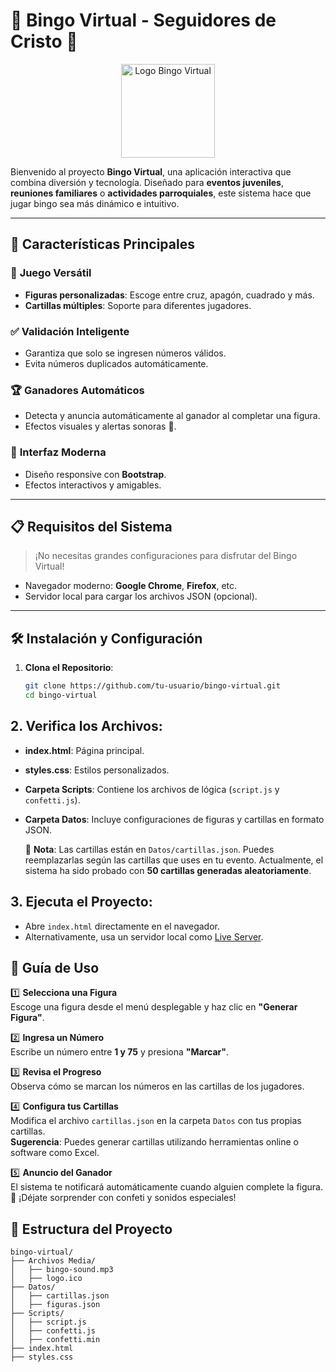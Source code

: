 # 🎉 **Bingo Virtual - Seguidores de Cristo** 🎯

<div align="center">
  <img src="Archivos Media/logo.ico" alt="Logo Bingo Virtual" width="150">
</div>

Bienvenido al proyecto **Bingo Virtual**, una aplicación interactiva que combina diversión y tecnología. Diseñado para **eventos juveniles**, **reuniones familiares** o **actividades parroquiales**, este sistema hace que jugar bingo sea más dinámico e intuitivo.

---

## 🚀 **Características Principales**

### 🎯 **Juego Versátil**
- **Figuras personalizadas**: Escoge entre cruz, apagón, cuadrado y más.
- **Cartillas múltiples**: Soporte para diferentes jugadores.

### ✅ **Validación Inteligente**
- Garantiza que solo se ingresen números válidos.
- Evita números duplicados automáticamente.

### 🏆 **Ganadores Automáticos**
- Detecta y anuncia automáticamente al ganador al completar una figura.
- Efectos visuales y alertas sonoras 🎊.

### 📱 **Interfaz Moderna**
- Diseño responsive con **Bootstrap**.
- Efectos interactivos y amigables.

---

## 📋 **Requisitos del Sistema**
> ¡No necesitas grandes configuraciones para disfrutar del Bingo Virtual!

- Navegador moderno: **Google Chrome**, **Firefox**, etc.
- Servidor local para cargar los archivos JSON (opcional).

---

## 🛠️ **Instalación y Configuración**

1. **Clona el Repositorio**:
   ```bash
   git clone https://github.com/tu-usuario/bingo-virtual.git
   cd bingo-virtual
## 2. **Verifica los Archivos:**
- **index.html**: Página principal.
- **styles.css**: Estilos personalizados.
- **Carpeta Scripts**: Contiene los archivos de lógica (`script.js` y `confetti.js`).
- **Carpeta Datos**: Incluye configuraciones de figuras y cartillas en formato JSON.
  
  📌 **Nota**: Las cartillas están en `Datos/cartillas.json`. Puedes reemplazarlas según las cartillas que uses en tu evento. Actualmente, el sistema ha sido probado con **50 cartillas generadas aleatoriamente**.

## 3. **Ejecuta el Proyecto:**
- Abre `index.html` directamente en el navegador.
- Alternativamente, usa un servidor local como [Live Server](https://marketplace.visualstudio.com/items?itemName=ritwickdey.LiveServer).

## 📖 **Guía de Uso**
1️⃣ **Selecciona una Figura**  
   Escoge una figura desde el menú desplegable y haz clic en **"Generar Figura"**.

2️⃣ **Ingresa un Número**  
   Escribe un número entre **1 y 75** y presiona **"Marcar"**.

3️⃣ **Revisa el Progreso**  
   Observa cómo se marcan los números en las cartillas de los jugadores.

4️⃣ **Configura tus Cartillas**  
   Modifica el archivo `cartillas.json` en la carpeta `Datos` con tus propias cartillas.  
   **Sugerencia**: Puedes generar cartillas utilizando herramientas online o software como Excel.

5️⃣ **Anuncio del Ganador**  
   El sistema te notificará automáticamente cuando alguien complete la figura.  
   🎉 ¡Déjate sorprender con confeti y sonidos especiales!

## 📂 **Estructura del Proyecto**
```plaintext
bingo-virtual/
├── Archivos Media/
│   ├── bingo-sound.mp3
│   ├── logo.ico
├── Datos/
│   ├── cartillas.json
│   ├── figuras.json
├── Scripts/
│   ├── script.js
│   ├── confetti.js
│   ├── confetti.min
├── index.html
├── styles.css
